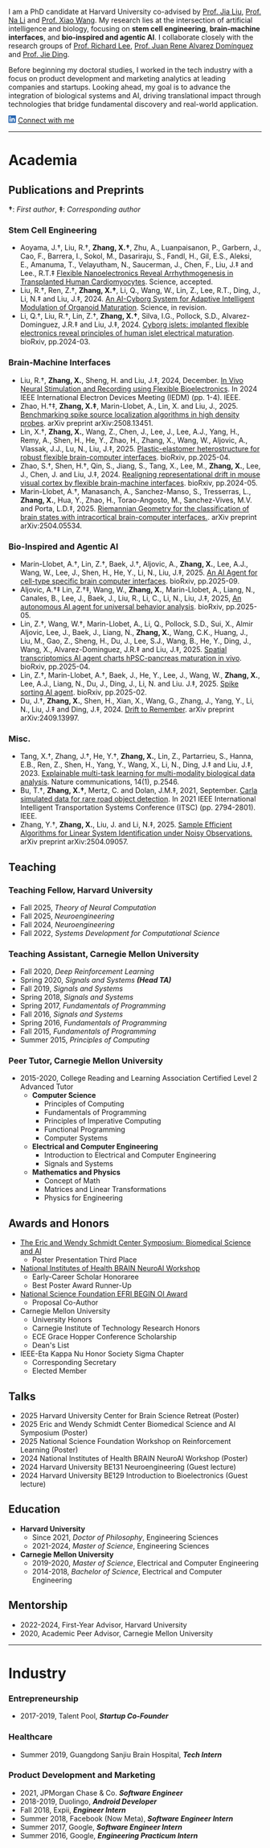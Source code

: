 I am a PhD candidate at Harvard University co-advised by [Prof. Jia Liu](https://liulab.seas.harvard.edu/), [Prof. Na Li](https://nali.seas.harvard.edu/) and [Prof. Xiao Wang](https://www.wangxiaolab.org/). My research lies at the intersection of artificial intelligence and biology, focusing on **stem cell engineering**, **brain-machine interfaces**, and **bio-inspired and agentic AI**. I collaborate closely with the research groups of [Prof. Richard Lee](https://hscrb.harvard.edu/labs/lee-lab/), 
[Prof. Juan Rene Alvarez Domínguez](https://j-radlab.com/) and [Prof. Jie Ding](https://jding.org/). 

Before beginning my doctoral studies, I worked in the tech industry with a focus on product development and marketing analytics at leading companies and startups. Looking ahead, my goal is to advance the integration of biological systems and AI, driving translational impact through technologies that bridge fundamental discovery and real-world application.


[![LinkedIn](In-blue.png)](https://www.linkedin.com/in/xinhez/)  [Connect with me](https://www.linkedin.com/in/xinhez/)

* * *

# Academia

## Publications and Preprints

**&dagger;**: *First author*, **&Dagger;**: *Corresponding author*

### Stem Cell Engineering
- Aoyama, J.&dagger;, Liu, R.&dagger;, **Zhang, X.&dagger;**, Zhu, A., Luanpaisanon, P., Garbern, J., Cao, F., Barrera, I., Sokol, M., Dasariraju, S., Fandl, H., Gil, E.S., Aleksi, E., Amanuma, T., Velayutham, N., Saucerman, J., Chen, F., Liu, J.&Dagger; and Lee., R.T.&Dagger; [Flexible Nanoelectronics Reveal Arrhythmogenesis in Transplanted Human Cardiomyocytes](). Science, accepted.
- Liu, R.&dagger;, Ren, Z.&dagger;, **Zhang, X.&dagger;**, Li, Q., Wang, W., Lin, Z., Lee, R.T., Ding, J., Li, N.&Dagger; and Liu, J.&Dagger;, 2024. [An AI-Cyborg System for Adaptive Intelligent Modulation of Organoid Maturation](https://www.biorxiv.org/content/10.1101/2024.12.07.627355v1). Science, in revision.
- Li, Q.&dagger;, Liu, R.&dagger;, Lin, Z.&dagger;, **Zhang, X.&dagger;**, Silva, I.G., Pollock, S.D., Alvarez-Dominguez, J.R.&Dagger; and Liu, J.&Dagger;, 2024. [Cyborg islets: implanted flexible electronics reveal principles of human islet electrical maturation](https://www.biorxiv.org/content/10.1101/2024.03.18.585551v1). bioRxiv, pp.2024-03.

### Brain-Machine Interfaces
- Liu, R.&dagger;, **Zhang, X.**, Sheng, H. and Liu, J.&Dagger;, 2024, December. [In Vivo Neural Stimulation and Recording using Flexible Bioelectronics](https://ieeexplore.ieee.org/document/10873414). In 2024 IEEE International Electron Devices Meeting (IEDM) (pp. 1-4). IEEE.
- Zhao, H.&dagger;&Dagger;, **Zhang, X.&Dagger;**,  Marin-Llobet, A., Lin, X. and Liu, J., 2025. [Benchmarking spike source localization algorithms in high density probes](https://arxiv.org/abs/2508.13451). arXiv preprint arXiv:2508.13451.
- Lin, X.&dagger;, **Zhang, X.**, Wang, Z., Chen, J., Lee, J., Lee, A.J., Yang, H., Remy, A., Shen, H., He, Y., Zhao, H., Zhang, X., Wang, W., Aljovic, A., Vlassak, J.J., Lu, N., Liu, J.&Dagger;, 2025. [Plastic-elastomer heterostructure for robust flexible brain-computer interfaces](https://www.biorxiv.org/content/10.1101/2025.04.29.651325v1). bioRxiv, pp.2025-04.
- Zhao, S.&dagger;, Shen, H.&dagger;, Qin, S., Jiang, S., Tang, X., Lee, M., **Zhang, X.**, Lee, J., Chen, J. and Liu, J.&Dagger;, 2024. [Realigning representational drift in mouse visual cortex by flexible brain-machine interfaces](https://www.biorxiv.org/content/10.1101/2024.05.23.595627v1). bioRxiv, pp.2024-05.
- Marin-Llobet, A.&dagger;, Manasanch, A., Sanchez-Manso, S., Tresserras, L., **Zhang, X.**, Hua, Y., Zhao, H., Torao-Angosto, M., Sanchez-Vives, M.V. and Porta, L.D.&Dagger;, 2025. [Riemannian Geometry for the classification of brain states with intracortical brain-computer interfaces.](https://arxiv.org/abs/2504.05534). arXiv preprint arXiv:2504.05534.

### Bio-Inspired and Agentic AI
- Marin-Llobet, A.&dagger;, Lin, Z.&dagger;, Baek, J.&dagger;, Aljovic, A., **Zhang, X.**, Lee, A.J., Wang, W., Lee, J., Shen, H., He, Y., Li, N., Liu, J.&Dagger;, 2025. [An AI Agent for cell-type specific brain computer interfaces](https://www.biorxiv.org/content/10.1101/2025.09.11.675660v1). bioRxiv, pp.2025-09.
- Aljovic, A.&dagger;&Dagger;  Lin, Z.&dagger;&Dagger;, Wang, W., **Zhang, X.**, Marin-Llobet, A., Liang, N., Canales, B., Lee, J., Baek, J., Liu, R., Li, C., Li, N., Liu, J.&Dagger;, 2025, [An autonomous AI agent for universal behavior analysis](https://www.biorxiv.org/content/10.1101/2025.05.15.653585v1). bioRxiv, pp.2025-05.
- Lin, Z.&dagger;, Wang, W.&dagger;, Marin-Llobet, A., Li, Q., Pollock, S.D., Sui, X., Almir Aljovic, Lee, J., Baek, J., Liang, N., **Zhang, X.**, Wang, C.K., Huang, J., Liu, M., Gao, Z., Sheng, H., Du, J., Lee, S.J., Wang, B., He, Y., Ding, J., Wang, X., Alvarez-Dominguez, J.R.&Dagger; and Liu, J.&Dagger;, 2025. [Spatial transcriptomics AI agent charts hPSC-pancreas maturation in vivo](https://www.biorxiv.org/content/10.1101/2025.04.01.646731v1). bioRxiv, pp.2025-04.
- Lin, Z.&dagger;, Marin-Llobet, A.&dagger;, Baek, J., He, Y., Lee, J., Wang, W., **Zhang, X.**, Lee, A.J., Liang, N., Du, J., Ding, J., Li, N. and Liu. J.&Dagger;, 2025. [Spike sorting AI agent](https://www.biorxiv.org/content/10.1101/2025.02.11.637754v1). bioRxiv, pp.2025-02.
- Du, J.&dagger;, **Zhang, X.**, Shen, H., Xian, X., Wang, G., Zhang, J., Yang, Y., Li, N., Liu, J.&Dagger; and Ding, J.&Dagger;, 2024. [Drift to Remember](https://arxiv.org/abs/2409.13997v1). arXiv preprint arXiv:2409.13997.

### Misc.
- Tang, X.&dagger;, Zhang, J.&dagger;, He, Y.&dagger;, **Zhang, X.**, Lin, Z., Partarrieu, S., Hanna, E.B., Ren, Z., Shen, H., Yang, Y., Wang, X., Li, N., Ding, J.&Dagger; and Liu, J.&Dagger;, 2023. [Explainable multi-task learning for multi-modality biological data analysis](https://www.nature.com/articles/s41467-023-37477-x). Nature communications, 14(1), p.2546.
- Bu, T.&dagger;, **Zhang, X.&dagger;**, Mertz, C. and Dolan, J.M.&Dagger;, 2021, September. [Carla simulated data for rare road object detection](https://ieeexplore.ieee.org/document/9564932). In 2021 IEEE International Intelligent Transportation Systems Conference (ITSC) (pp. 2794-2801). IEEE.
- Zhang, Y.&dagger;, **Zhang, X.**, Liu, J. and Li, N.&Dagger;, 2025. [Sample Efficient Algorithms for Linear System Identification under Noisy Observations.](https://arxiv.org/abs/2504.09057) arXiv preprint arXiv:2504.09057.


## Teaching

### Teaching Fellow, Harvard University
- Fall 2025, *Theory of Neural Computation*
- Fall 2025, *Neuroengineering*
- Fall 2024, *Neuroengineering*
- Fall 2022, *Systems Development for Computational Science*

### Teaching Assistant, Carnegie Mellon University
- Fall 2020, *Deep Reinforcement Learning*
- Spring 2020, *Signals and Systems* ***(Head TA)***
- Fall 2019, *Signals and Systems*
- Spring 2018, *Signals and Systems*
- Spring 2017, *Fundamentals of Programming*
- Fall 2016, *Signals and Systems*
- Spring 2016, *Fundamentals of Programming*
- Fall 2015, *Fundamentals of Programming* 
- Summer 2015, *Principles of Computing*

### Peer Tutor,  Carnegie Mellon University
- 2015-2020, College Reading and Learning Association Certified Level 2 Advanced Tutor
  - **Computer Science**
    - Principles of Computing
    - Fundamentals of Programming
    - Principles of Imperative Computing
    - Functional Programming
    - Computer Systems
  - **Electrical and Computer Engineering**
    - Introduction to Electrical and Computer Engineering
    - Signals and Systems
  - **Mathematics and Physics**
    - Concept of Math
    - Matrices and Linear Transformations
    - Physics for Engineering


## Awards and Honors
- [The Eric and Wendy Schmidt Center Symposium: Biomedical Science and AI](https://www.ericandwendyschmidtcenter.org/symposia/ewsc-symposium-2025)
  - Poster Presentation Third Place
- [National Institutes of Health BRAIN NeuroAI Workshop](https://n4solutionsllc.com/brain-program-book/)
  - Early-Career Scholar Honoraree
  - Best Poster Award Runner-Up
- [National Science Foundation EFRI BEGIN OI Award](https://www.nsf.gov/awardsearch/showAward?AWD_ID=2422348&HistoricalAwards=false)
  - Proposal Co-Author
- Carnegie Mellon University
  - University Honors
  - Carnegie Institute of Technology Research Honors
  - ECE Grace Hopper Conference Scholarship
  - Dean's List
- IEEE-Eta Kappa Nu Honor Society Sigma Chapter
  - Corresponding Secretary 
  - Elected Member


## Talks
- 2025 Harvard University Center for Brain Science Retreat (Poster)
- 2025 Eric and Wendy Schmidt Center Biomedical Science and AI Symposium (Poster)
- 2025 National Science Foundation Workshop on Reinforcement Learning (Poster)
- 2024 National Institutes of Health BRAIN NeuroAI Workshop (Poster)
- 2024 Harvard University BE131 Neuroengineering (Guest lecture)
- 2024 Harvard University BE129 Introduction to Bioelectronics (Guest lecture)


## Education
- **Harvard University**
  - Since 2021, *Doctor of Philosophy*, Engineering Sciences
  - 2021-2024, *Master of Science*, Engineering Sciences
- **Carnegie Mellon University**
  - 2019-2020, *Master of Science*, Electrical and Computer Engineering
  - 2014-2018, *Bachelor of Science*, Electrical and Computer Engineering


## Mentorship
- 2022-2024, First-Year Advisor, Harvard University
- 2020, Academic Peer Advisor, Carnegie Mellon University


* * *

# Industry

### Entrepreneurship
- 2017-2019, Talent Pool, ***Startup Co-Founder***

### Healthcare
- Summer 2019, Guangdong Sanjiu Brain Hospital, ***Tech Intern***

### Product Development and Marketing
- 2021, JPMorgan Chase & Co. ***Software Engineer***
- 2018-2019, Duolingo, ***Android Developer***
- Fall 2018, Expii, ***Engineer Intern***
- Summer 2018, Facebook (Now Meta), ***Software Engineer Intern***
- Summer 2017, Google, ***Software Engineer Intern***
- Summer 2016, Google, ***Engineering Practicum Intern***
